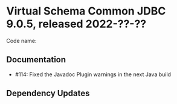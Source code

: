 # Virtual Schema Common JDBC 9.0.5, released 2022-??-??

Code name:

## Documentation

* #114: Fixed the Javadoc Plugin warnings in the next Java build

## Dependency Updates
